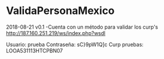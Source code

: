 # ValidaPersonaMexico

2018-08-21 v0.1
-Cuenta con un método para validar los curp's
http://187.160.251.219/ws/index.php?wsdl

Usuario: prueba
Contraseña: sC}9pW1Q]c
Curp pruebas: LOOA531113HTCPBN07


